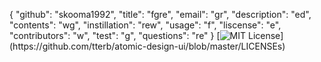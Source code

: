 {
	"github": "skooma1992",
	"title": "fgre",
	"email": "gr",
	"description": "ed",
	"contents": "wg",
	"instillation": "rew",
	"usage": "f",
	"liscense": "e",
	"contributors": "w",
	"test": "g",
	"questions": "re"
}
[![MIT License](https://img.shields.io/apm/l/atomic-design-ui.svg?)](https://github.com/tterb/atomic-design-ui/blob/master/LICENSEs)
